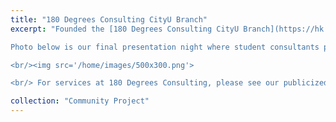 ```yaml
---
title: "180 Degrees Consulting CityU Branch"
excerpt: "Founded the [180 Degrees Consulting CityU Branch](https://hk.linkedin.com/company/180dc-cityu) after my academic exchange to Copenhagen with the hope of generating social impact in Hong Kong. 

Photo below is our final presentation night where student consultants present their projects to their mentors and non-profit clients.

<br/><img src='/home/images/500x300.png'>

<br/> For services at 180 Degrees Consulting, please see our publicized project [here](https://drive.google.com/file/d/1-DkGAV8TzFDyAm4MAERJs18cmmhpO1YH/view?usp=sharing)." 

collection: "Community Project"
---
```

